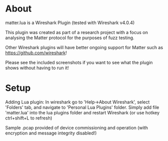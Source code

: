 # About

matter.lua is a Wireshark Plugin (tested with Wireshark v4.0.4)

This plugin was created as part of a research project with a focus on analysing the Matter protocol for the purposes of fuzz testing.

Other Wireshark plugins will have better ongoing support for Matter such as https://github.com/wireshark!

Please see the included screenshots if you want to see what the plugin shows without having to run it!

# Setup

Adding Lua plugin: In wireshark go to 'Help->About Wireshark', select 'Folders' tab, and navigate to 'Personal Lua Plugins' folder.
Simply add file 'matter.lua' into the lua plugins folder and restart Wireshark (or use hotkey ctrl+shift+L to refresh)

Sample .pcap provided of device commissioning and operation (with encryption and message integrity disabled!)
